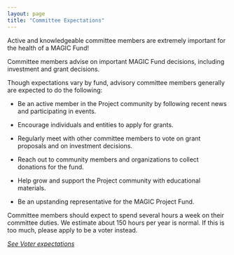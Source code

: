 ```yaml
---
layout: page
title: "Committee Expectations"
---
```


Active and knowledgeable committee members are extremely important for the health of a MAGIC Fund!

Committee members advise on important MAGIC Fund decisions, including investment and grant decisions.

Though expectations vary by fund, advisory committee members generally are expected to do the following:

* Be an active member in the Project community by following recent news and participating in events.

* Encourage individuals and entities to apply for grants.

* Regularly meet with other committee members to vote on grant proposals and on investment decisions.

* Reach out to community members and organizations to collect donations for the fund.

* Help grow and support the Project community with educational materials.

* Be an upstanding representative for the MAGIC Project Fund.

Committee members should expect to spend several hours a week on their committee duties. We estimate about 150 hours per year is normal. If this is too much, please apply to be a voter instead.

*[See Voter expectations](/funds/voter_expectations)*